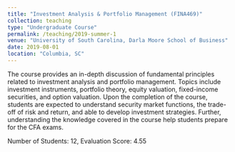 ```yaml
---
title: "Investment Analysis & Portfolio Management (FINA469)"
collection: teaching
type: "Undergraduate Course"
permalink: /teaching/2019-summer-1
venue: "University of South Carolina, Darla Moore School of Business"
date: 2019-08-01
location: "Columbia, SC"
---
```

The course provides an in-depth discussion of fundamental principles related to investment analysis and portfolio management. Topics include investment instruments, portfolio theory, equity valuation, fixed-income securities, and option valuation. Upon the completion of the course, students are expected to understand security market functions, the trade-off of risk and return, and able to develop investment strategies. Further, understanding the knowledge covered in the course help students prepare for the CFA exams.


Number of Students: 12, Evaluation Score: 4.55
